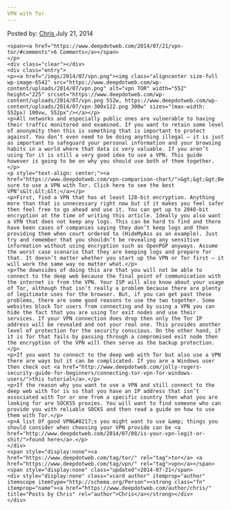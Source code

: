 ```yaml
---
VPN with Tor
---
```

<article class="post-listing post-6541 post type-post status-publish format-standard has-post-thumbnail hentry   tag-vpn">
    <div class="post-inner">
        <span>Posted by: <a href="https://www.deepdotweb.com/author/chris/" title="">Chris </a></span>
    <span>July 21, 2014</span>
    
    <span><a href="https://www.deepdotweb.com/2014/07/21/vpn-tor/#comments">6 Comments</a></span>
    </p>
    <div class="clear"></div>
    <div class="entry">
    <p><a href="/imgs/2014/07/vpn.png"><img class="aligncenter size-full wp-image-6542" src="https://www.deepdotweb.com/wp-content/uploads/2014/07/vpn.png" alt="vpn TOR" width="552" height="225" srcset="https://www.deepdotweb.com/wp-content/uploads/2014/07/vpn.png 552w, https://www.deepdotweb.com/wp-content/uploads/2014/07/vpn-300x122.png 300w" sizes="(max-width: 552px) 100vw, 552px"/></a></p>
    <p>All networks and especially public ones are vulnerable to having their traffic monitored and examined. If you want to retain some level of anonymity then this is something that is important to protect against. You don’t even need to be doing anything illegal – it is just as important to safeguard your personal information and your browsing habits in a world where that data is very valuable. If you aren’t using Tor it is still a very good idea to use a VPN. This guide however is going to be on why you should use both of them together.</p>
    <p style="text-align: center;"><a href="https://www.deepdotweb.com/vpn-comparison-chart/">&gt;&gt;&gt;Be sure to use a VPN with Tor. Click here to see the best VPN’s&lt;&lt;&lt;</a></p>
    <p>First, find a VPN that has at least 128-bit encryption. Anything more than that is unnecessary right now but if it makes you feel safer then feel free to go ahead and use it. You can get up to 2048-bit encryption at the time of writing this article. Ideally you also want a VPN that does not keep any logs. This can be hard to find and there have been cases of companies saying they don’t keep logs and then providing them when court ordered to (HideMyAss as an example). Just try and remember that you shouldn’t be revealing any sensitive information without using encryption such as OpenPGP anyways. Assume the worst case scenario that they are keeping logs and prepare for that. It doesn’t matter whether you start up the VPN or Tor first – it will work the same way no matter what.</p>
    <p>The downsides of doing this are that you will not be able to connect to the deep web because the final point of communication with the internet is from the VPN. Your ISP will also know about your usage of Tor, although that isn’t really a problem because there are plenty of legitimate uses for the browser. But, if you can get past these problems, there are some good reasons to use the two together. Some websites block Tor users from connecting and by using a VPN you can hide the fact that you are using Tor exit nodes and use their services. If your VPN connection does drop then only the Tor IP address will be revealed and not your real one. This provides another level of protection for the security conscious. On the other hand, if it is Tor that fails by passing through a compromised exit node then the encryption of the VPN will then serve as the backup protection.</p>
    <p>If you want to connect to the deep web with Tor but also use a VPN there are ways but it can be complicated. If you are a Windows user then check out <a href="http://www.deepdotweb.com/jolly-rogers-security-guide-for-beginners/connecting-tor-vpn-for-windows-users/">this tutorial</a>.</p>
    <p>If the reason why you want to use a VPN and still connect to the deep web with Tor is so that you have an IP address that isn’t associated with Tor or one from a specific country then what you are looking for are SOCKS5 proxies. You will want to find someone who can provide you with reliable SOCKS and then read a guide on how to use them with Tor.</p>
    <p>A list Of good VPN&#8217;s you might want to use &amp; things you should consider when choosing your VPN provide can be <a href="http://www.deepdotweb.com/2014/07/08/is-your-vpn-legit-or-shit/">found here</a>.</p>
    </div>
    <span style="display:none"><a href="https://www.deepdotweb.com/tag/tor/" rel="tag">tor</a> <a href="https://www.deepdotweb.com/tag/vpn/" rel="tag">vpn</a></span> <span style="display:none" class="updated">2014-07-21</span>
    <div style="display:none" class="vcard author" itemprop="author" itemscope itemtype="http://schema.org/Person"><strong class="fn" itemprop="name"><a href="https://www.deepdotweb.com/author/chris/" title="Posts by Chris" rel="author">Chris</a></strong></div>
    </div>
</article>

